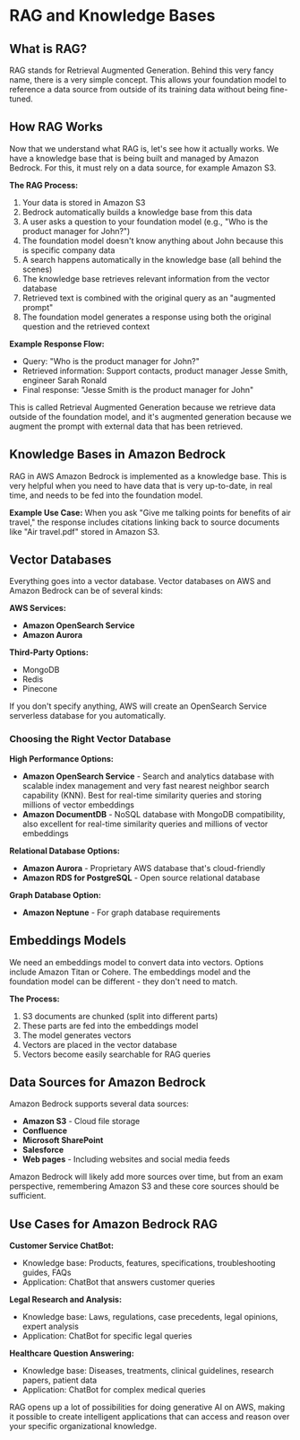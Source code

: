 # RAG and Knowledge Bases

## What is RAG?

RAG stands for Retrieval Augmented Generation. Behind this very fancy name, there is a very simple concept. This allows your foundation model to reference a data source from outside of its training data without being fine-tuned.

## How RAG Works

Now that we understand what RAG is, let's see how it actually works. We have a knowledge base that is being built and managed by Amazon Bedrock. For this, it must rely on a data source, for example Amazon S3.

**The RAG Process:**

1. Your data is stored in Amazon S3
2. Bedrock automatically builds a knowledge base from this data
3. A user asks a question to your foundation model (e.g., "Who is the product manager for John?")
4. The foundation model doesn't know anything about John because this is specific company data
5. A search happens automatically in the knowledge base (all behind the scenes)
6. The knowledge base retrieves relevant information from the vector database
7. Retrieved text is combined with the original query as an "augmented prompt"
8. The foundation model generates a response using both the original question and the retrieved context

**Example Response Flow:**
- Query: "Who is the product manager for John?"
- Retrieved information: Support contacts, product manager Jesse Smith, engineer Sarah Ronald
- Final response: "Jesse Smith is the product manager for John"

This is called Retrieval Augmented Generation because we retrieve data outside of the foundation model, and it's augmented generation because we augment the prompt with external data that has been retrieved.

## Knowledge Bases in Amazon Bedrock

RAG in AWS Amazon Bedrock is implemented as a knowledge base. This is very helpful when you need to have data that is very up-to-date, in real time, and needs to be fed into the foundation model.

**Example Use Case:**
When you ask "Give me talking points for benefits of air travel," the response includes citations linking back to source documents like "Air travel.pdf" stored in Amazon S3.

## Vector Databases

Everything goes into a vector database. Vector databases on AWS and Amazon Bedrock can be of several kinds:

**AWS Services:**
- **Amazon OpenSearch Service**
- **Amazon Aurora**

**Third-Party Options:**
- MongoDB
- Redis
- Pinecone

If you don't specify anything, AWS will create an OpenSearch Service serverless database for you automatically.

### Choosing the Right Vector Database

**High Performance Options:**
- **Amazon OpenSearch Service** - Search and analytics database with scalable index management and very fast nearest neighbor search capability (KNN). Best for real-time similarity queries and storing millions of vector embeddings
- **Amazon DocumentDB** - NoSQL database with MongoDB compatibility, also excellent for real-time similarity queries and millions of vector embeddings

**Relational Database Options:**
- **Amazon Aurora** - Proprietary AWS database that's cloud-friendly
- **Amazon RDS for PostgreSQL** - Open source relational database

**Graph Database Option:**
- **Amazon Neptune** - For graph database requirements

## Embeddings Models

We need an embeddings model to convert data into vectors. Options include Amazon Titan or Cohere. The embeddings model and the foundation model can be different - they don't need to match.

**The Process:**
1. S3 documents are chunked (split into different parts)
2. These parts are fed into the embeddings model
3. The model generates vectors
4. Vectors are placed in the vector database
5. Vectors become easily searchable for RAG queries

## Data Sources for Amazon Bedrock

Amazon Bedrock supports several data sources:

- **Amazon S3** - Cloud file storage
- **Confluence**
- **Microsoft SharePoint**
- **Salesforce**
- **Web pages** - Including websites and social media feeds

Amazon Bedrock will likely add more sources over time, but from an exam perspective, remembering Amazon S3 and these core sources should be sufficient.

## Use Cases for Amazon Bedrock RAG

**Customer Service ChatBot:**
- Knowledge base: Products, features, specifications, troubleshooting guides, FAQs
- Application: ChatBot that answers customer queries

**Legal Research and Analysis:**
- Knowledge base: Laws, regulations, case precedents, legal opinions, expert analysis
- Application: ChatBot for specific legal queries

**Healthcare Question Answering:**
- Knowledge base: Diseases, treatments, clinical guidelines, research papers, patient data
- Application: ChatBot for complex medical queries

RAG opens up a lot of possibilities for doing generative AI on AWS, making it possible to create intelligent applications that can access and reason over your specific organizational knowledge.